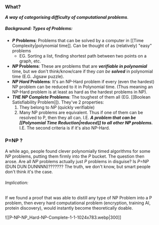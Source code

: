 ### What?
***A way of categorising difficulty of computational problems***. 

##### Background: Types of Problems:
- ***P* Problems**: Problems that can be solved by a computer in [[Time Complexity|polynomial time]]. Can be thought of as (relatively) "easy" problems
	- EG. Sorting a list, finding shortest path between two points on a graph, etc.
- ***NP* Problems**: These are problems that are ***verifiable in polynomial*** time, but we don't think/know/care if they *can be **solved*** in polynomial time (E.G. Jigsaw puzzle). 
- ***NP Hard* Problems**: It's an NP-Hard problem if every (even the hardest) NP problem can be reduced to it in Polynomial time. (Thus meaning an NP-Hard problem is at least as hard as the hardest problems in NP). 
- ***THE NP Complete* Problems**: The toughest of them all (EG. [[Boolean Satisfiability Problem]]). They've 2 properties:
	1. They belong to *NP* (quickly verifiable)
	2. Many NP problems are equivalent. Thus if one of them can be resolved to P, then they all can. I.E. ***A problem that can be [[Polynomial Time Reduction|reduced]] to all other NP problems.*** I.E. The second criteria is if it's also NP-Hard. 

### P=NP ?
A while ago, people found clever polynomially timed algorithms for some *NP* problems, putting them firmly into the $P$ bucket. The question then arose. Are all *NP* problems actually just *P* problems in disguise? Is *P=NP* (DUN DUN DUNNNN)??????? The truth, we don't know, but smart people don't think it's the case. 

###### Implication:
If we found a proof that was able to distill any type of NP Problem into a P problem, then every hard computational problem (encryption, training AI, protein discovery), would instantly become theoretically doable. 


![[P-NP-NP_Hard-NP-Complete-1-1-1024x783.webp|300]]

